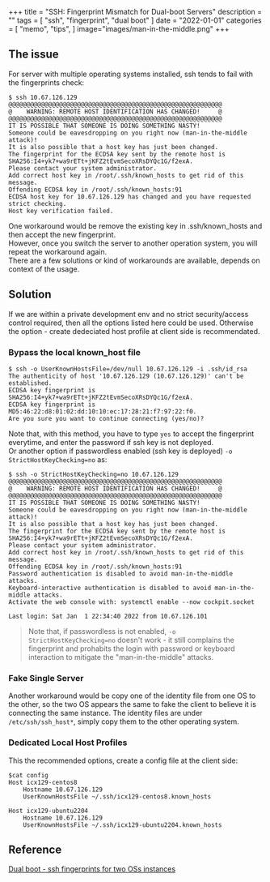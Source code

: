 +++
title = "SSH: Fingerprint Mismatch for Dual-boot Servers"
description = ""
tags = [
    "ssh",
    "fingerprint",
    "dual boot"
]
date = "2022-01-01"
categories = [
    "memo",
    "tips",
]
image="images/man-in-the-middle.png"
+++

## The issue

For server with multiple operating systems installed, ssh tends to fail with the fingerprints check:  

    $ ssh 10.67.126.129
    @@@@@@@@@@@@@@@@@@@@@@@@@@@@@@@@@@@@@@@@@@@@@@@@@@@@@@@@@@@
    @    WARNING: REMOTE HOST IDENTIFICATION HAS CHANGED!     @
    @@@@@@@@@@@@@@@@@@@@@@@@@@@@@@@@@@@@@@@@@@@@@@@@@@@@@@@@@@@
    IT IS POSSIBLE THAT SOMEONE IS DOING SOMETHING NASTY!
    Someone could be eavesdropping on you right now (man-in-the-middle attack)!
    It is also possible that a host key has just been changed.
    The fingerprint for the ECDSA key sent by the remote host is
    SHA256:I4+yk7+wa9rETt+jKFZ2tEvmSecoXRsDYQc1G/f2exA.
    Please contact your system administrator.
    Add correct host key in /root/.ssh/known_hosts to get rid of this message.
    Offending ECDSA key in /root/.ssh/known_hosts:91
    ECDSA host key for 10.67.126.129 has changed and you have requested strict checking.
    Host key verification failed.

One workaround would be remove the existing key in .ssh/known_hosts and then accept the new fingerprint.  
However, once you switch the server to another operation system, you will repeat the workaround again.  
There are a few solutions or kind of workarounds are available, depends on context of the usage.

## Solution

If we are within a private development env and no strict security/access control required, then all the options listed here could be used. Otherwise the option - create dedeciated host profile at client side is recommendated.

### Bypass the local known_host file

    $ ssh -o UserKnownHostsFile=/dev/null 10.67.126.129 -i .ssh/id_rsa
    The authenticity of host '10.67.126.129 (10.67.126.129)' can't be established.
    ECDSA key fingerprint is SHA256:I4+yk7+wa9rETt+jKFZ2tEvmSecoXRsDYQc1G/f2exA.
    ECDSA key fingerprint is MD5:46:22:d8:01:02:dd:10:10:ec:17:28:21:f7:97:22:f0.
    Are you sure you want to continue connecting (yes/no)?

Note that, with this method, you have to type `yes` to accept the fingerprint everytime, and enter the password if ssh key is not deployed.  
Or another option if passwordless enabled (ssh key is deployed) `-o StrictHostKeyChecking=no` as:  

    $ ssh -o StrictHostKeyChecking=no 10.67.126.129
    @@@@@@@@@@@@@@@@@@@@@@@@@@@@@@@@@@@@@@@@@@@@@@@@@@@@@@@@@@@
    @    WARNING: REMOTE HOST IDENTIFICATION HAS CHANGED!     @
    @@@@@@@@@@@@@@@@@@@@@@@@@@@@@@@@@@@@@@@@@@@@@@@@@@@@@@@@@@@
    IT IS POSSIBLE THAT SOMEONE IS DOING SOMETHING NASTY!
    Someone could be eavesdropping on you right now (man-in-the-middle attack)!
    It is also possible that a host key has just been changed.
    The fingerprint for the ECDSA key sent by the remote host is
    SHA256:I4+yk7+wa9rETt+jKFZ2tEvmSecoXRsDYQc1G/f2exA.
    Please contact your system administrator.
    Add correct host key in /root/.ssh/known_hosts to get rid of this message.
    Offending ECDSA key in /root/.ssh/known_hosts:91
    Password authentication is disabled to avoid man-in-the-middle attacks.
    Keyboard-interactive authentication is disabled to avoid man-in-the-middle attacks.
    Activate the web console with: systemctl enable --now cockpit.socket

    Last login: Sat Jan  1 22:34:40 2022 from 10.67.126.101

> Note that, if passwordless is not enabled, `-o StrictHostKeyChecking=no` doesn't work - it still complains the fingerprint and prohabits the login with password or keyboard interaction to mitigate the "man-in-the-middle" attacks.

### Fake Single Server

Another workaround would be copy one of the identity file from one OS to the other, so the two OS appears the same to fake the client to believe it is connecting the same instance. 
The identity files are under `/etc/ssh/ssh_host*`, simply copy them to the other operating system.

### Dedicated Local Host Profiles

This the recommended options, create a config file at the client side:

    $cat config
    Host icx129-centos8
        Hostname 10.67.126.129
        UserKnownHostsFile ~/.ssh/icx129-centos8.known_hosts

    Host icx129-ubuntu2204
        Hostname 10.67.126.129
        UserKnownHostsFile ~/.ssh/icx129-ubuntu2204.known_hosts

 
## Reference
[Dual boot - ssh fingerprints for two OSs instances](https://unix.stackexchange.com/questions/521269/ssh-accept-two-key-fingerprints-for-the-same-server-ip)